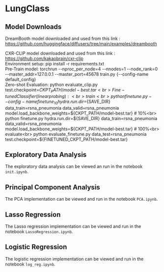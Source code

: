 # LungClass

## Model Downloads
DreamBooth model downloaded and used from this link :<br> https://github.com/huggingface/diffusers/tree/main/examples/dreambooth <br>


CXR-CLIP model downloaded and used from this link :<br> https://github.com/kakaobrain/cxr-clip <br>
Environment setup: pip install -r requirements.txt<br>
Pre-Train model: torchrun --nproc_per_node=4 --nnodes=1 --node_rank=0 --master_addr=127.0.0.1 --master_port=45678 train.py {--config-name default_config}<br>
Zero-shot Evaluation: python evaluate_clip.py test.checkpoint=${CKPT_PATH/model-best.tar}<br>
Fine-tuned Classifier (linear probing):<br>
train<br>
python finetune.py --config-name finetune_10 hydra.run.dir=${SAVE_DIR} data_train=rsna_pneumonia data_valid=rsna_pneumonia model.load_backbone_weights=${CKPT_PATH/model-best.tar} # 10%<br>
python finetune.py hydra.run.dir=${SAVE_DIR} data_train=rsna_pneumonia data_valid=rsna_pneumonia model.load_backbone_weights=${CKPT_PATH/model-best.tar} # 100%<br>
evaluate<br>
python evaluate_finetune.py data_test=rsna_pneumonia test.checkpoint=${FINETUNED_CKPT_PATH/model-best.tar}<br>



## Exploratory Data Analysis
The exploratory data analysis can be viewed an run in the notebook `init.ipynb`.

## Principal Component Analysis
The PCA implementation can be viewed and run in the notebook `PCA.ipynb`.

## Lasso Regression 
The Lasso regression implementation can be viewed and run in the notebook `LassoRegression.ipynb`.

## Logistic Regression
The logistic regression implementation can be viewed and run in the notebook `log_reg.ipynb`.

